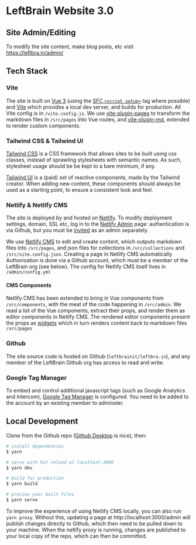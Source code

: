 # LeftBrain Website 3.0

## Site Admin/Editing

To modify the site content, make blog posts, etc visit https://leftbra.in/admin/

## Tech Stack

### Vite

The site is built on [Vue 3](https://v3.vuejs.org/) (using the [SFC `<script setup>`](https://v3.vuejs.org/api/sfc-script-setup.html) tag where possible) and [Vite](https://vitejs.dev/) which provides a local dev server, and builds for production. All Vite config is in `/vite.config.js`. We use [vite-plugin-pages](https://github.com/hannoeru/vite-plugin-pages) to transform the markdown files in `/src/pages` into Vue routes, and [vite-plugin-md](https://github.com/antfu/vite-plugin-md), extended to render custom components.

### Tailwind CSS & Tailwind UI

[Tailwind CSS](https://tailwindcss.com/) is a CSS framework that allows sites to be built using css classes, instead of sprawling stylesheets with semantic names. As such, stylesheet usage should be be kept to a bare minimum, if any.

[Tailwind UI](https://tailwindui.com/) is a (paid) set of reactive components, made by the Tailwind creator. When adding new content, these components should always be used as a starting point, to ensure a consistent look and feel.

### Netlify & Netlify CMS

The site is deployed by and hosted on [Netlify](https://www.netlify.com/). To modify deployment settings, domain, SSL etc, log in to the [Netlify Admin](https://app.netlify.com/teams/leftbrain/overview) page: authentication is via Github, but you must be [invited](https://app.netlify.com/teams/leftbrain/members/new) as an admin separately.

We use [Netlify CMS](https://www.netlifycms.org/) to edit and create content, which outputs markdown files into `/src/pages`, and json files for collections in `/src/collections` and `/src/site.config.json`. Creating a page in Netlify CMS automatically Authorisation is done via a Github account, which must be a member of the LeftBrain org (see below). The config for Netlify CMS itself lives in `/admin/config.yml`

#### CMS Components

Netlify CMS has been extended to bring in Vue components from `/src/components`, with the meat of the code happening in `/src/admin`. We read a list of the Vue components, extract their props, and render them as editor components in Netlify CMS. The rendered editor components present the props as [widgets](https://www.netlifycms.org/docs/widgets/) which in turn renders content back to markdown files `/src/pages`

### Github

The site source code is hosted on Github (`leftbrainit/leftbra.in`), and any member of the LeftBrain Github org has access to read and write.

### Google Tag Manager

To embed and control additional javascript tags (such as Google Analytics and Intercom), [Google Tag Manager](https://tagmanager.google.com/) is configured. You need to be added to the account by an existing member to adminster.

## Local Development

Clone from the Github repo ([Github Desktop](https://desktop.github.com/) is nice), then:

```bash
# install dependencies
$ yarn

# serve with hot reload at localhost:3000
$ yarn dev

# build for production
$ yarn build

# preview your built files
$ yarn serve
```

To improve the experience of using Netlify CMS locally, you can also run `yarn proxy`. Without this, updating a page at http://localhost:3000/admin will publish changes directly to Github, which then need to be pulled down to your machine. When the netlify proxy is running, changes are published to your local copy of the repo, which can then be committed. 